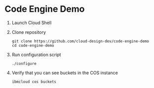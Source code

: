 # Code Engine Demo

1. Launch Cloud Shell 

2. Clone repository

    ```
    git clone https://github.com/cloud-design-dev/code-engine-demo  
    cd code-engine-demo
    ```

3. Run configuration script 

    ```
    ./configure 
    ```

4. Verify that you can see buckets in the COS instance 

    ```
    ibmcloud cos buckets 
    ```
